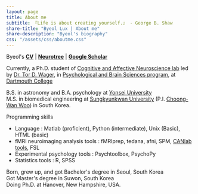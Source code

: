 ```yaml
---
layout: page
title: About me
subtitle: 『Life is about creating yourself.』 - George B. Shaw
share-title: "Byeol Lux | About me"
share-description: "Byeol's biography"
css: "/assets/css/aboutme.css"
---
```


<div id="aboutme-section">

<p class="about-text">
<span class="fa fa-star about-icon"></span>
Byeol's <a href="/assets/docs/CV_byeol_public.pdf"><strong>CV</strong></a> | 
<a href="https://neurotree.org/neurotree/tree.php?pid=743705"><strong>Neurotree</strong></a>  | 
<a href="https://scholar.google.co.kr/citations?user=jyd6OWwAAAAJ&hl=en"><strong>Google Scholar</strong></a>
</p>


<p class="about-text">
<span class="fa fa-brain about-icon"></span>
Currently, a Ph.D. student of <a href="https://sites.dartmouth.edu/canlab">Cognitive and Affective Neuroscience lab</a> led by <a href="https://scholar.google.co.kr/citations?user=OZHkBcYAAAAJ&hl=en&oi=ao">Dr. Tor D. Wager</a>, in <a href="https://pbs.dartmouth.edu/">Psychological and Brain Sciences program</a>, at <a href="https://home.dartmouth.edu/">Dartmouth College</a>
</p>

<p class="about-text">
<span class="fa fa-graduation-cap about-icon"></span>
B.S. in astronomy and B.A. psychology at <a href="https://www.yonsei.ac.kr/en_sc/">Yonsei University</a><br>M.S. in biomedical engineering at <a href="https://www.skku.edu/eng/">Sungkyunkwan University</a> (P.I. <a href="https://cocoanlab.github.io/">Choong-Wan Woo</a>) in South Korea. 
</p>

<p class="about-text">
<span class="fa fa-laptop-code about-icon"></span> Programming skills
<ul><li> Language :  Matlab (proficient), Python (intermediate), Unix (Basic), HTML (basic)</li>
<li> fMRI neuroimaging analysis tools :  fMRIprep, tedana, afni, SPM, <a href="https://canlab.github.io/">CANlab tools</a>, FSL</li>
<li> Experimental psychology tools :  Psychtoolbox, PsychoPy </li>
<li> Statistics tools :  R, SPSS </li></ul>
</p>

<p class="about-text">
<span class="fa fa-globe-americas about-icon"></span>
Born, grew up, and got Bachelor's degree in Seoul, South Korea<br>
Got Master's degree in Suwon, South Korea<br>
Doing Ph.D. at Hanover, New Hampshire, USA.
</p>


<!--
<p class="about-text">
<span class="fa fa-heart about-icon"></span>
contents
</p>

<div id="contactme-section">
<h1 id="contact">Contact</h1>


<div class="alert alert-danger" role="alert">
I will be away until Feb 6, with very limited time to work. My responses will be slow during this period.
</div>

<a href="mailto:roadndream@gmail.com"> <class="fa fa-envelope about-icon"></span>
</a>  <a href="https://twitter.com/byeolstellakim">Twitter</a> if you want to get in touch.
</div>
-->

